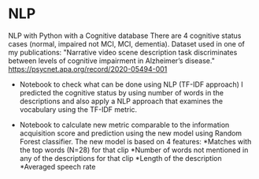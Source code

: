 # NLP
NLP with Python with a Cognitive database 
There are 4 cognitive status cases (normal, impaired not MCI, MCI, dementia). 
Dataset used in one of my publications: "Narrative video scene description task discriminates between levels of cognitive impairment in Alzheimer’s disease." https://psycnet.apa.org/record/2020-05494-001 

- Notebook to check what can be done using NLP (TF-IDF approach)
I predicted the cognitive status by using number of words in the descriptions and also apply a NLP approach that examines the vocabulary using the TF-IDF metric.

- Notebook to calculate new metric comparable to the information acquisition score and prediction using the new model using Random Forest classifier. The new model is based on 4 features:
    *Matches with the top words (N=28) for that clip
    *Number of words not mentioned in any of the descriptions for that clip
    *Length of the description
    *Averaged speech rate

